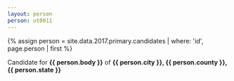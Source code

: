 ```yaml
---
layout: person
person: ut0011
---
```


{% assign person = site.data.2017.primary.candidates | where: 'id', page.person | first %}
<p>Candidate for <strong>{{ person.body }}</strong> of <strong>{{ person.city }}, {{ person.county }}, {{ person.state }}</strong></p>
